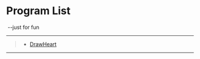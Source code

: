 # Program List

​                                                           --just for fun

---

> * [DrawHeart](/drawheart.md)

---

